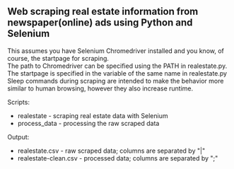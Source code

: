 ## Web scraping real estate information from newspaper(online) ads using Python and Selenium

This assumes you have Selenium Chromedriver installed and you know, of course, the startpage for scraping.  
The path to Chromedriver can be specified using the PATH in realestate.py.  
The startpage is specified in the variable of the same name in realestate.py  
Sleep commands during scraping are intended to make the behavior more similar to human browsing, however they also increase runtime.

Scripts:
+ realestate - scraping real estate data with Selenium
+ process_data - processing the raw scraped data

Output:
+ realestate.csv - raw scraped data; columns are separated by "|"
+ realestate-clean.csv - processed data; columns are separated by ";"
